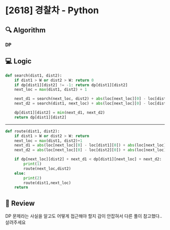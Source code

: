 # [2618] 경찰차 - Python

## 🔍 Algorithm
**DP**

## 💻 Logic

```Python
def search(dist1, dist2):
	if dist1 > W or dist2 > W: return 0
	if dp[dist1][dist2] != -1: return dp[dist1][dist2]
	next_loc = max(dist1, dist2) + 1

	next_d1 = search(next_loc, dist2) + abs(loc[next_loc][0] - loc[dist1][0]) + abs(loc[next_loc][1] - loc[dist1][1])
	next_d2 = search(dist1, next_loc) + abs(loc[next_loc][0] - loc[dist2][0]) + abs(loc[next_loc][1] - loc[dist2][1])

	dp[dist1][dist2] = min(next_d1, next_d2)
	return dp[dist1][dist2]
```

---

```Python
def route(dist1, dist2):
	if dist1 > W or dist2 > W: return
	next_loc = max(dist1, dist2)+1
	next_d1 = abs(loc[next_loc][0] - loc[dist1][0]) + abs(loc[next_loc][1] - loc[dist1][1])
	next_d2 = abs(loc[next_loc][0] - loc[dist2][0]) + abs(loc[next_loc][1] - loc[dist2][1])

	if dp[next_loc][dist2] + next_d1 < dp[dist1][next_loc] + next_d2:
		print(1)
		route(next_loc,dist2)
	else:
		print(2)
		route(dist1,next_loc)
	return
```


## 📝 Review

DP 문제라는 사실을 알고도 어떻게 접근해야 할지 감이 안잡혀서 다른 풀이 참고했다..  
살려주세요  